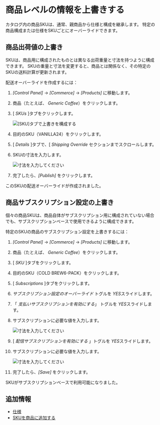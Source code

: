 # 商品レベルの情報を上書きする

カタログ内の商品SKUは、通常、親商品から仕様と構成を継承します。 特定の商品構成または仕様をSKUごとにオーバーライドできます。

## 商品出荷値の上書き

SKUは、商品用に構成されたものとは異なる出荷重量と寸法を持つように構成できます。 SKUの重量と寸法を変更すると、商品とは関係なく、その特定のSKUの送料計算が更新されます。

配送オーバーライドを作成するには：

1.  *[Control Panel]* → *[Commerce]* → *[Products]* に移動します。

2.  商品（たとえば、 *Generic Coffee*）をクリックします。

3.  [ *SKUs* ]タブをクリックします。

    ![[SKU]タブで上書きを構成する](./overriding-product-level-information/images/01.png)

4.  目的のSKU（VANILLA24）をクリックします。

5.  [ *Details* ]タブで、[ *Shipping Override* セクションまでスクロールします。

6.  SKUの寸法を入力します。

    ![寸法を入力してください](./overriding-product-level-information/images/02.png)

7.  完了したら、*[Publish]* をクリックします。

このSKUの配送オーバーライドが作成されました。

## 商品サブスクリプション設定の上書き

個々の商品SKUは、商品自体がサブスクリプション用に構成されていない場合でも、サブスクリプションベースで使用できるように構成できます。

特定のSKUの商品のサブスクリプション設定を上書きするには：

1.  *[Control Panel]* → *[Commerce]* → *[Products]* に移動します。

2.  商品（たとえば、 *Generic Coffee*）をクリックします。

3.  [ *SKU* ]タブをクリックします。

4.  目的のSKU（COLD BREW6-PACK）をクリックします。

5.  [ *Subscriptions* ]タブをクリックします。

6.  *サブスクリプション設定のオーバーライド* トグルを *YES*スライドします。

7.  「 *支払いサブスクリプションを有効にする*」 トグルを *YES*スライドします。

8.  サブスクリプションに必要な値を入力します。

    ![寸法を入力してください](./overriding-product-level-information/images/03.png)

9.  [ *配信サブスクリプションを有効にする* 」トグルを *YES*スライドします。

10. サブスクリプションに必要な値を入力します。

    ![寸法を入力してください](./overriding-product-level-information/images/04.png)

11. 完了したら、*[Save]* をクリックします。

SKUがサブスクリプションベースで利用可能になりました。

## 追加情報

  - [仕様](./specifications.md)
  - [SKUを商品に追加する](./adding-skus-to-your-products.md)
